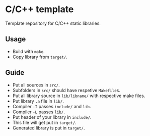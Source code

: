 # C/C++ template
Template repository for C/C++ static libraries.

## Usage
- Build with `make`.
- Copy library from `target/`.

## Guide
- Put all sources in `src/`.
- Subfolders in `src/` should have respetive `Makefile`s.
- Put all library source in `lib/libname/` with respective make files.
- Put library `.a` file in `lib/`.
- Compiler `-I` passes `include/` and `lib`.
- Compiler `-L` passes `lib/`.
- Put header of your library in `include/`.
- This file will get put in `target/`.
- Generated library is put in `target/`.
